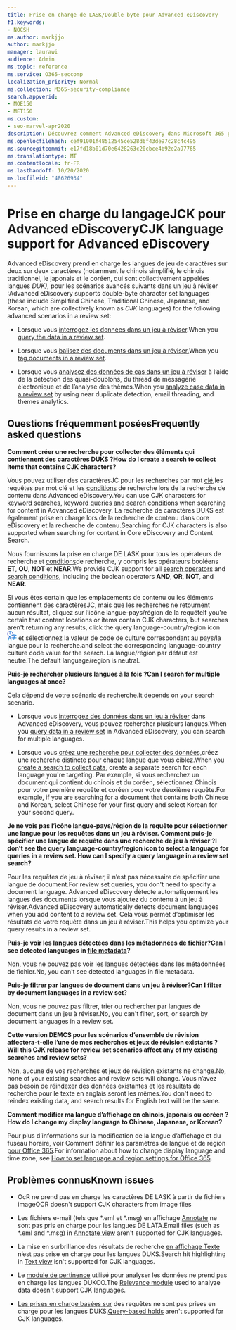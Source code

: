 ```yaml
---
title: Prise en charge de LASK/Double byte pour Advanced eDiscovery
f1.keywords:
- NOCSH
ms.author: markjjo
author: markjjo
manager: laurawi
audience: Admin
ms.topic: reference
ms.service: O365-seccomp
localization_priority: Normal
ms.collection: M365-security-compliance
search.appverid:
- MOE150
- MET150
ms.custom:
- seo-marvel-apr2020
description: Découvrez comment Advanced eDiscovery dans Microsoft 365 prend en charge les langues chinoise, japonaise et coréenne (JCK), qui utilisent un jeu de caractères sur deux sur deux caractères.
ms.openlocfilehash: cef91001f48512545ce528d6f43de97c28c4c495
ms.sourcegitcommit: e17fd18b01d70e6428263c20cbce4b92e2a97765
ms.translationtype: MT
ms.contentlocale: fr-FR
ms.lasthandoff: 10/20/2020
ms.locfileid: "48626934"
---
```

# <a name="cjk-language-support-for-advanced-ediscovery"></a><span data-ttu-id="b6f32-103">Prise en charge du langageJCK pour Advanced eDiscovery</span><span class="sxs-lookup"><span data-stu-id="b6f32-103">CJK language support for Advanced eDiscovery</span></span>

<span data-ttu-id="b6f32-104">Advanced eDiscovery prend en charge les langues de jeu de caractères sur deux sur deux caractères (notamment le chinois simplifié, le chinois traditionnel, le japonais et le coréen, qui sont collectivement appelées langues *DUK),* pour les scénarios avancés suivants dans un jeu à réviser :</span><span class="sxs-lookup"><span data-stu-id="b6f32-104">Advanced eDiscovery supports double-byte character set languages (these include Simplified Chinese, Traditional Chinese, Japanese, and Korean, which are collectively known as *CJK* languages) for the following advanced scenarios in a review set:</span></span>

- <span data-ttu-id="b6f32-105">Lorsque vous [interrogez les données dans un jeu à réviser](review-set-search.md).</span><span class="sxs-lookup"><span data-stu-id="b6f32-105">When you [query the data in a review set](review-set-search.md).</span></span>

- <span data-ttu-id="b6f32-106">Lorsque vous [balisez des documents dans un jeu à réviser.](tagging-documents.md)</span><span class="sxs-lookup"><span data-stu-id="b6f32-106">When you [tag documents in a review set](tagging-documents.md).</span></span>

- <span data-ttu-id="b6f32-107">Lorsque vous [analysez des données de cas dans un jeu à réviser](analyzing-data-in-review-set.md) à l’aide de la détection des quasi-doublons, du thread de messagerie électronique et de l’analyse des thèmes.</span><span class="sxs-lookup"><span data-stu-id="b6f32-107">When you [analyze case data in a review set](analyzing-data-in-review-set.md) by using near duplicate detection, email threading, and themes analytics.</span></span>

## <a name="frequently-asked-questions"></a><span data-ttu-id="b6f32-108">Questions fréquemment posées</span><span class="sxs-lookup"><span data-stu-id="b6f32-108">Frequently asked questions</span></span>

<span data-ttu-id="b6f32-109">**Comment créer une recherche pour collecter des éléments qui contiennent des caractères DUKS ?**</span><span class="sxs-lookup"><span data-stu-id="b6f32-109">**How do I create a search to collect items that contains CJK characters?**</span></span>

<span data-ttu-id="b6f32-110">Vous pouvez utiliser des caractèresJC pour les recherches par mot [clé,](building-search-queries.md#keyword-searches)les requêtes par mot clé et les [conditions](keyword-queries-and-search-conditions.md) de recherche lors de la recherche de contenu dans Advanced eDiscovery.</span><span class="sxs-lookup"><span data-stu-id="b6f32-110">You can use CJK characters for [keyword searches](building-search-queries.md#keyword-searches), [keyword queries and search conditions](keyword-queries-and-search-conditions.md) when searching for content in Advanced eDiscovery.</span></span> <span data-ttu-id="b6f32-111">La recherche de caractères DUKS est également prise en charge lors de la recherche de contenu dans core eDiscovery et la recherche de contenu.</span><span class="sxs-lookup"><span data-stu-id="b6f32-111">Searching for CJK characters is also supported when searching for content in Core eDiscovery and Content Search.</span></span>

<span data-ttu-id="b6f32-112">Nous fournissons la [](keyword-queries-and-search-conditions.md#search-operators) prise en charge DE LASK pour tous les opérateurs de recherche et [conditions](keyword-queries-and-search-conditions.md#search-conditions)de recherche, y compris les opérateurs booléens **ET**, **OU**, **NOT** et **NEAR**.</span><span class="sxs-lookup"><span data-stu-id="b6f32-112">We provide CJK support for all [search operators](keyword-queries-and-search-conditions.md#search-operators) and [search conditions](keyword-queries-and-search-conditions.md#search-conditions), including the boolean operators **AND**, **OR**, **NOT**, and **NEAR**.</span></span>

<span data-ttu-id="b6f32-113">Si vous êtes certain que les emplacements de contenu ou les éléments contiennent des caractèresJC, mais que les recherches ne retournent aucun résultat, cliquez sur l’icône langue-pays/région de la requête</span><span class="sxs-lookup"><span data-stu-id="b6f32-113">If you're certain that content locations or items contain CJK characters, but searches aren't returning any results, click the query language-country/region icon</span></span> ![Icône Langue-pays/région de requête dans la recherche de contenu](../media/8d4b60c8-e1f1-40f9-88ae-ee2a7eca0886.png) <span data-ttu-id="b6f32-115">et sélectionnez la valeur de code de culture correspondant au pays/la langue pour la recherche.</span><span class="sxs-lookup"><span data-stu-id="b6f32-115">and select the corresponding language-country culture code value for the search.</span></span> <span data-ttu-id="b6f32-116">La langue/région par défaut est neutre.</span><span class="sxs-lookup"><span data-stu-id="b6f32-116">The default language/region is neutral.</span></span>

<span data-ttu-id="b6f32-117">**Puis-je rechercher plusieurs langues à la fois ?**</span><span class="sxs-lookup"><span data-stu-id="b6f32-117">**Can I search for multiple languages at once?**</span></span>

<span data-ttu-id="b6f32-118">Cela dépend de votre scénario de recherche.</span><span class="sxs-lookup"><span data-stu-id="b6f32-118">It depends on your search scenario.</span></span>

- <span data-ttu-id="b6f32-119">Lorsque vous [interrogez des données dans un jeu à réviser](review-set-search.md) dans Advanced eDiscovery, vous pouvez rechercher plusieurs langues.</span><span class="sxs-lookup"><span data-stu-id="b6f32-119">When you [query data in a review set](review-set-search.md) in Advanced eDiscovery, you can search for multiple languages.</span></span>

- <span data-ttu-id="b6f32-120">Lorsque vous [créez une recherche pour collecter des données,](create-search-to-collect-data.md)créez une recherche distincte pour chaque langue que vous ciblez.</span><span class="sxs-lookup"><span data-stu-id="b6f32-120">When you [create a search to collect data](create-search-to-collect-data.md), create a separate search for each language you're targeting.</span></span> <span data-ttu-id="b6f32-121">Par exemple, si vous recherchez un document qui contient du chinois et du coréen, sélectionnez Chinois pour votre première requête et coréen pour votre deuxième requête.</span><span class="sxs-lookup"><span data-stu-id="b6f32-121">For example, if you are searching for a document that contains both Chinese and Korean, select Chinese for your first query and select Korean for your second query.</span></span>

<span data-ttu-id="b6f32-122">**Je ne vois pas l’icône langue-pays/région de la requête pour sélectionner une langue pour les requêtes dans un jeu à réviser. Comment puis-je spécifier une langue de requête dans une recherche de jeu à réviser ?**</span><span class="sxs-lookup"><span data-stu-id="b6f32-122">**I don't see the query language-country/region icon to select a language for queries in a review set. How can I specify a query language in a review set search?**</span></span>

<span data-ttu-id="b6f32-123">Pour les requêtes de jeu à réviser, il n’est pas nécessaire de spécifier une langue de document.</span><span class="sxs-lookup"><span data-stu-id="b6f32-123">For review set queries, you don't need to specify a document language.</span></span> <span data-ttu-id="b6f32-124">Advanced eDiscovery détecte automatiquement les langues des documents lorsque vous ajoutez du contenu à un jeu à réviser.</span><span class="sxs-lookup"><span data-stu-id="b6f32-124">Advanced eDiscovery automatically detects document languages when you add content to a review set.</span></span> <span data-ttu-id="b6f32-125">Cela vous permet d’optimiser les résultats de votre requête dans un jeu à réviser.</span><span class="sxs-lookup"><span data-stu-id="b6f32-125">This helps you optimize your query results in a review set.</span></span>

<span data-ttu-id="b6f32-126">**Puis-je voir les langues détectées dans les [métadonnées de fichier](view-documents-in-review-set.md#file-metadata)?**</span><span class="sxs-lookup"><span data-stu-id="b6f32-126">**Can I see detected languages in [file metadata](view-documents-in-review-set.md#file-metadata)?**</span></span>

<span data-ttu-id="b6f32-127">Non, vous ne pouvez pas voir les langues détectées dans les métadonnées de fichier.</span><span class="sxs-lookup"><span data-stu-id="b6f32-127">No, you can't see detected languages in file metadata.</span></span>

<span data-ttu-id="b6f32-128">**Puis-je filtrer par langues de document dans un jeu à réviser**?</span><span class="sxs-lookup"><span data-stu-id="b6f32-128">**Can I filter by document languages in a review set**?</span></span>

<span data-ttu-id="b6f32-129">Non, vous ne pouvez pas filtrer, trier ou rechercher par langues de document dans un jeu à réviser.</span><span class="sxs-lookup"><span data-stu-id="b6f32-129">No, you can't filter, sort, or search by document languages in a review set.</span></span>

<span data-ttu-id="b6f32-130">**Cette version DEMCS pour les scénarios d’ensemble de révision affectera-t-elle l’une de mes recherches et jeux de révision existants ?**</span><span class="sxs-lookup"><span data-stu-id="b6f32-130">**Will this CJK release for review set scenarios affect any of my existing searches and review sets?**</span></span>

<span data-ttu-id="b6f32-131">Non, aucune de vos recherches et jeux de révision existants ne change.</span><span class="sxs-lookup"><span data-stu-id="b6f32-131">No, none of your existing searches and review sets will change.</span></span> <span data-ttu-id="b6f32-132">Vous n’avez pas besoin de réindexer des données existantes et les résultats de recherche pour le texte en anglais seront les mêmes.</span><span class="sxs-lookup"><span data-stu-id="b6f32-132">You don't need to reindex existing data, and search results for English text will be the same.</span></span>

<span data-ttu-id="b6f32-133">**Comment modifier ma langue d’affichage en chinois, japonais ou coréen ?**</span><span class="sxs-lookup"><span data-stu-id="b6f32-133">**How do I change my display language to Chinese, Japanese, or Korean?**</span></span>

<span data-ttu-id="b6f32-134">Pour plus d’informations sur la modification de la langue d’affichage et du fuseau horaire, voir Comment définir les paramètres de langue et de région [pour Office 365](https://docs.microsoft.com/office365/troubleshoot/access-management/set-language-and-region).</span><span class="sxs-lookup"><span data-stu-id="b6f32-134">For information about how to change display language and time zone, see [How to set language and region settings for Office 365](https://docs.microsoft.com/office365/troubleshoot/access-management/set-language-and-region).</span></span>

## <a name="known-issues"></a><span data-ttu-id="b6f32-135">Problèmes connus</span><span class="sxs-lookup"><span data-stu-id="b6f32-135">Known issues</span></span>

- <span data-ttu-id="b6f32-136">OcR ne prend pas en charge les caractères DE LASK à partir de fichiers image</span><span class="sxs-lookup"><span data-stu-id="b6f32-136">OCR doesn't support CJK characters from image files</span></span>

- <span data-ttu-id="b6f32-137">Les fichiers e-mail (tels que \*.eml et \*.msg) en affichage [Annotate](view-documents-in-review-set.md#annotate-view) ne sont pas pris en charge pour les langues DE LATA.</span><span class="sxs-lookup"><span data-stu-id="b6f32-137">Email files (such as \*.eml and \*.msg) in [Annotate view](view-documents-in-review-set.md#annotate-view) aren't supported for CJK languages.</span></span>

- <span data-ttu-id="b6f32-138">La mise en surbrillance des résultats de recherche [en affichage Texte](view-documents-in-review-set.md#text-view) n’est pas prise en charge pour les langues DUKS.</span><span class="sxs-lookup"><span data-stu-id="b6f32-138">Search hit highlighting in [Text view](view-documents-in-review-set.md#text-view) isn't supported for CJK languages.</span></span>

- <span data-ttu-id="b6f32-139">Le [module de pertinence](using-relevance.md) utilisé pour analyser les données ne prend pas en charge les langues DUKCO.</span><span class="sxs-lookup"><span data-stu-id="b6f32-139">The [Relevance module](using-relevance.md) used to analyze data doesn't support CJK languages.</span></span>

- <span data-ttu-id="b6f32-140">[Les prises en charge basées sur](managing-holds.md#manage-non-custodial-holds) des requêtes ne sont pas prises en charge pour les langues DUKS.</span><span class="sxs-lookup"><span data-stu-id="b6f32-140">[Query-based holds](managing-holds.md#manage-non-custodial-holds) aren't supported for CJK languages.</span></span> 
